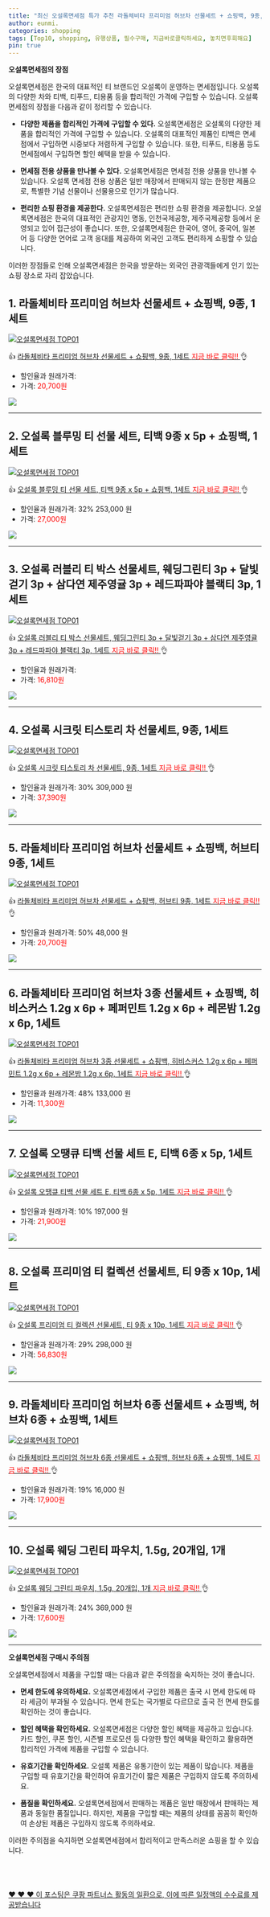 ```yaml
---
title: "최신 오설록면세점 특가 추천 라돌체비타 프리미엄 허브차 선물세트 + 쇼핑백, 9종, 1세트 비교 장점"
author: eunmi.
categories: shopping
tags: [Top10, shopping, 유행상품, 필수구매, 지금바로클릭하세요, 놓치면후회해요]
pin: true
---
```

**오설록면세점의 장점**

오설록면세점은 한국의 대표적인 티 브랜드인 오설록이 운영하는 면세점입니다. 오설록의 다양한 차와 티백, 티푸드, 티용품 등을 합리적인 가격에 구입할 수 있습니다. 오설록면세점의 장점을 다음과 같이 정리할 수 있습니다.

* **다양한 제품을 합리적인 가격에 구입할 수 있다.**
오설록면세점은 오설록의 다양한 제품을 합리적인 가격에 구입할 수 있습니다. 오설록의 대표적인 제품인 티백은 면세점에서 구입하면 시중보다 저렴하게 구입할 수 있습니다. 또한, 티푸드, 티용품 등도 면세점에서 구입하면 할인 혜택을 받을 수 있습니다.

* **면세점 전용 상품을 만나볼 수 있다.**
오설록면세점은 면세점 전용 상품을 만나볼 수 있습니다. 오설록 면세점 전용 상품은 일반 매장에서 판매되지 않는 한정판 제품으로, 특별한 기념 선물이나 선물용으로 인기가 많습니다.

* **편리한 쇼핑 환경을 제공한다.**
오설록면세점은 편리한 쇼핑 환경을 제공합니다. 오설록면세점은 한국의 대표적인 관광지인 명동, 인천국제공항, 제주국제공항 등에서 운영되고 있어 접근성이 좋습니다. 또한, 오설록면세점은 한국어, 영어, 중국어, 일본어 등 다양한 언어로 고객 응대를 제공하여 외국인 고객도 편리하게 쇼핑할 수 있습니다.

이러한 장점들로 인해 오설록면세점은 한국을 방문하는 외국인 관광객들에게 인기 있는 쇼핑 장소로 자리 잡았습니다.

   

## 1. 라돌체비타 프리미엄 허브차 선물세트 + 쇼핑백, 9종, 1세트

[![오설록면세점 TOP01](https://thumbnail6.coupangcdn.com/thumbnails/remote/230x230ex/image/vendor_inventory/9995/27c5647ed30536fc071de819c7b4714d99a1d961bc8b0ff7a6b5ee79a7af.jpg)](https://link.coupang.com/re/AFFSDP?lptag=AF3617701&subid=GithubCoopas&pageKey=6326065560&traceid=V0-153&itemId=485080740&vendorItemId=4222394102)


👍 [라돌체비타 프리미엄 허브차 선물세트 + 쇼핑백, 9종, 1세트 <font color=red> 지금 바로 클릭!! </font> ](https://link.coupang.com/re/AFFSDP?lptag=AF3617701&subid=GithubCoopas&pageKey=6326065560&traceid=V0-153&itemId=485080740&vendorItemId=4222394102) 👌 


- 할인율과 원래가격: 
- 가격: <span style='color:red'>20,700원</span>

[![](/discount_price.png)](https://link.coupang.com/re/AFFSDP?lptag=AF3617701&subid=GithubCoopas&pageKey=6326065560&traceid=V0-153&itemId=485080740&vendorItemId=4222394102)

---


   

## 2. 오설록 블루밍 티 선물 세트, 티백 9종 x 5p + 쇼핑백, 1세트

[![오설록면세점 TOP01](https://thumbnail8.coupangcdn.com/thumbnails/remote/230x230ex/image/retail/images/4096812912201910-a122fc7b-62f3-4195-a056-4062d9da8525.jpg)](https://link.coupang.com/re/AFFSDP?lptag=AF3617701&subid=GithubCoopas&pageKey=7457867177&traceid=V0-153&itemId=19432010149&vendorItemId=71390166391)


👍 [오설록 블루밍 티 선물 세트, 티백 9종 x 5p + 쇼핑백, 1세트 <font color=red> 지금 바로 클릭!! </font> ](https://link.coupang.com/re/AFFSDP?lptag=AF3617701&subid=GithubCoopas&pageKey=7457867177&traceid=V0-153&itemId=19432010149&vendorItemId=71390166391) 👌 


- 할인율과 원래가격: 32%  253,000   원
- 가격: <span style='color:red'>27,000원</span>

[![](/discount_price.png)](https://link.coupang.com/re/AFFSDP?lptag=AF3617701&subid=GithubCoopas&pageKey=7457867177&traceid=V0-153&itemId=19432010149&vendorItemId=71390166391)

---


   

## 3. 오설록 러블리 티 박스 선물세트, 웨딩그린티 3p + 달빛걷기 3p + 삼다연 제주영귤 3p + 레드파파야 블랙티 3p, 1세트

[![오설록면세점 TOP01](https://thumbnail10.coupangcdn.com/thumbnails/remote/230x230ex/image/retail/images/3605665299915580-63ec76d2-6167-4045-afad-3b3d65c11ca8.png)](https://link.coupang.com/re/AFFSDP?lptag=AF3617701&subid=GithubCoopas&pageKey=7009430939&traceid=V0-153&itemId=17219337297&vendorItemId=3012484390)


👍 [오설록 러블리 티 박스 선물세트, 웨딩그린티 3p + 달빛걷기 3p + 삼다연 제주영귤 3p + 레드파파야 블랙티 3p, 1세트 <font color=red> 지금 바로 클릭!! </font> ](https://link.coupang.com/re/AFFSDP?lptag=AF3617701&subid=GithubCoopas&pageKey=7009430939&traceid=V0-153&itemId=17219337297&vendorItemId=3012484390) 👌 


- 할인율과 원래가격: 
- 가격: <span style='color:red'>16,810원</span>

[![](/discount_price.png)](https://link.coupang.com/re/AFFSDP?lptag=AF3617701&subid=GithubCoopas&pageKey=7009430939&traceid=V0-153&itemId=17219337297&vendorItemId=3012484390)

---


   

## 4. 오설록 시크릿 티스토리 차 선물세트, 9종, 1세트

[![오설록면세점 TOP01](https://thumbnail9.coupangcdn.com/thumbnails/remote/230x230ex/image/retail/images/1669954792049026-c8310e86-1ff8-45ea-b58f-aaebee6c83ee.jpg)](https://link.coupang.com/re/AFFSDP?lptag=AF3617701&subid=GithubCoopas&pageKey=6354841959&traceid=V0-153&itemId=245461757&vendorItemId=3603536789)


👍 [오설록 시크릿 티스토리 차 선물세트, 9종, 1세트 <font color=red> 지금 바로 클릭!! </font> ](https://link.coupang.com/re/AFFSDP?lptag=AF3617701&subid=GithubCoopas&pageKey=6354841959&traceid=V0-153&itemId=245461757&vendorItemId=3603536789) 👌 


- 할인율과 원래가격: 30%  309,000   원
- 가격: <span style='color:red'>37,390원</span>

[![](/discount_price.png)](https://link.coupang.com/re/AFFSDP?lptag=AF3617701&subid=GithubCoopas&pageKey=6354841959&traceid=V0-153&itemId=245461757&vendorItemId=3603536789)

---


   

## 5. 라돌체비타 프리미엄 허브차 선물세트 + 쇼핑백, 허브티 9종, 1세트

[![오설록면세점 TOP01](https://thumbnail8.coupangcdn.com/thumbnails/remote/230x230ex/image/retail/images/9539787422422667-a3ce42d4-615c-4de1-b4d7-e5223b38e975.jpg)](https://link.coupang.com/re/AFFSDP?lptag=AF3617701&subid=GithubCoopas&pageKey=2304286665&traceid=V0-153&itemId=3971739612&vendorItemId=71956098289)


👍 [라돌체비타 프리미엄 허브차 선물세트 + 쇼핑백, 허브티 9종, 1세트 <font color=red> 지금 바로 클릭!! </font> ](https://link.coupang.com/re/AFFSDP?lptag=AF3617701&subid=GithubCoopas&pageKey=2304286665&traceid=V0-153&itemId=3971739612&vendorItemId=71956098289) 👌 


- 할인율과 원래가격: 50%  48,000   원
- 가격: <span style='color:red'>20,700원</span>

[![](/discount_price.png)](https://link.coupang.com/re/AFFSDP?lptag=AF3617701&subid=GithubCoopas&pageKey=2304286665&traceid=V0-153&itemId=3971739612&vendorItemId=71956098289)

---


   

## 6. 라돌체비타 프리미엄 허브차 3종 선물세트 + 쇼핑백, 히비스커스 1.2g x 6p + 페퍼민트 1.2g x 6p + 레몬밤 1.2g x 6p, 1세트

[![오설록면세점 TOP01](https://thumbnail9.coupangcdn.com/thumbnails/remote/230x230ex/image/retail/images/1226514913174039-574ab2af-24f4-4520-8bb7-9501e10e4518.jpg)](https://link.coupang.com/re/AFFSDP?lptag=AF3617701&subid=GithubCoopas&pageKey=5238674000&traceid=V0-153&itemId=7393454349&vendorItemId=74684497046)


👍 [라돌체비타 프리미엄 허브차 3종 선물세트 + 쇼핑백, 히비스커스 1.2g x 6p + 페퍼민트 1.2g x 6p + 레몬밤 1.2g x 6p, 1세트 <font color=red> 지금 바로 클릭!! </font> ](https://link.coupang.com/re/AFFSDP?lptag=AF3617701&subid=GithubCoopas&pageKey=5238674000&traceid=V0-153&itemId=7393454349&vendorItemId=74684497046) 👌 


- 할인율과 원래가격: 48%  133,000   원
- 가격: <span style='color:red'>11,300원</span>

[![](/discount_price.png)](https://link.coupang.com/re/AFFSDP?lptag=AF3617701&subid=GithubCoopas&pageKey=5238674000&traceid=V0-153&itemId=7393454349&vendorItemId=74684497046)

---


   

## 7. 오설록 오땡큐 티백 선물 세트 E, 티백 6종 x 5p, 1세트

[![오설록면세점 TOP01](https://thumbnail10.coupangcdn.com/thumbnails/remote/230x230ex/image/retail/images/1669638282644537-7b08db7f-ed24-4f39-ae6a-fc74dd31b16c.jpg)](https://link.coupang.com/re/AFFSDP?lptag=AF3617701&subid=GithubCoopas&pageKey=7263238903&traceid=V0-153&itemId=18505498495&vendorItemId=70812327504)


👍 [오설록 오땡큐 티백 선물 세트 E, 티백 6종 x 5p, 1세트 <font color=red> 지금 바로 클릭!! </font> ](https://link.coupang.com/re/AFFSDP?lptag=AF3617701&subid=GithubCoopas&pageKey=7263238903&traceid=V0-153&itemId=18505498495&vendorItemId=70812327504) 👌 


- 할인율과 원래가격: 10%  197,000   원
- 가격: <span style='color:red'>21,900원</span>

[![](/discount_price.png)](https://link.coupang.com/re/AFFSDP?lptag=AF3617701&subid=GithubCoopas&pageKey=7263238903&traceid=V0-153&itemId=18505498495&vendorItemId=70812327504)

---


   

## 8. 오설록 프리미엄 티 컬렉션 선물세트, 티 9종 x 10p, 1세트

[![오설록면세점 TOP01](https://thumbnail9.coupangcdn.com/thumbnails/remote/230x230ex/image/retail/images/1919426640719360-84d7e180-5289-40b4-b34d-7c3d4da1e19b.jpg)](https://link.coupang.com/re/AFFSDP?lptag=AF3617701&subid=GithubCoopas&pageKey=1262536695&traceid=V0-153&itemId=2263809784&vendorItemId=70261062606)


👍 [오설록 프리미엄 티 컬렉션 선물세트, 티 9종 x 10p, 1세트 <font color=red> 지금 바로 클릭!! </font> ](https://link.coupang.com/re/AFFSDP?lptag=AF3617701&subid=GithubCoopas&pageKey=1262536695&traceid=V0-153&itemId=2263809784&vendorItemId=70261062606) 👌 


- 할인율과 원래가격: 29%  298,000   원
- 가격: <span style='color:red'>56,830원</span>

[![](/discount_price.png)](https://link.coupang.com/re/AFFSDP?lptag=AF3617701&subid=GithubCoopas&pageKey=1262536695&traceid=V0-153&itemId=2263809784&vendorItemId=70261062606)

---


   

## 9. 라돌체비타 프리미엄 허브차 6종 선물세트 + 쇼핑백, 허브차 6종 + 쇼핑백, 1세트

[![오설록면세점 TOP01](https://thumbnail9.coupangcdn.com/thumbnails/remote/230x230ex/image/retail/images/1660831288785640-5b53e00c-08a3-4969-8411-f0ece7e03b99.jpg)](https://link.coupang.com/re/AFFSDP?lptag=AF3617701&subid=GithubCoopas&pageKey=2304282182&traceid=V0-153&itemId=3971733415&vendorItemId=71956092237)


👍 [라돌체비타 프리미엄 허브차 6종 선물세트 + 쇼핑백, 허브차 6종 + 쇼핑백, 1세트 <font color=red> 지금 바로 클릭!! </font> ](https://link.coupang.com/re/AFFSDP?lptag=AF3617701&subid=GithubCoopas&pageKey=2304282182&traceid=V0-153&itemId=3971733415&vendorItemId=71956092237) 👌 


- 할인율과 원래가격: 19%  16,000   원
- 가격: <span style='color:red'>17,900원</span>

[![](/discount_price.png)](https://link.coupang.com/re/AFFSDP?lptag=AF3617701&subid=GithubCoopas&pageKey=2304282182&traceid=V0-153&itemId=3971733415&vendorItemId=71956092237)

---


   

## 10. 오설록 웨딩 그린티 파우치, 1.5g, 20개입, 1개

[![오설록면세점 TOP01](https://thumbnail6.coupangcdn.com/thumbnails/remote/230x230ex/image/retail/images/2607994728929199-b7f6bbbd-82a6-45f6-a177-86ae7a37bd09.jpg)](https://link.coupang.com/re/AFFSDP?lptag=AF3617701&subid=GithubCoopas&pageKey=7435083698&traceid=V0-153&itemId=14381643559&vendorItemId=5608991495)


👍 [오설록 웨딩 그린티 파우치, 1.5g, 20개입, 1개 <font color=red> 지금 바로 클릭!! </font> ](https://link.coupang.com/re/AFFSDP?lptag=AF3617701&subid=GithubCoopas&pageKey=7435083698&traceid=V0-153&itemId=14381643559&vendorItemId=5608991495) 👌 


- 할인율과 원래가격: 24%  369,000   원
- 가격: <span style='color:red'>17,600원</span>

[![](/discount_price.png)](https://link.coupang.com/re/AFFSDP?lptag=AF3617701&subid=GithubCoopas&pageKey=7435083698&traceid=V0-153&itemId=14381643559&vendorItemId=5608991495)

---
**오설록면세점 구매시 주의점**

오설록면세점에서 제품을 구입할 때는 다음과 같은 주의점을 숙지하는 것이 좋습니다.

* **면세 한도에 유의하세요.**
오설록면세점에서 구입한 제품은 출국 시 면세 한도에 따라 세금이 부과될 수 있습니다. 면세 한도는 국가별로 다르므로 출국 전 면세 한도를 확인하는 것이 좋습니다.

* **할인 혜택을 확인하세요.**
오설록면세점은 다양한 할인 혜택을 제공하고 있습니다. 카드 할인, 쿠폰 할인, 시즌별 프로모션 등 다양한 할인 혜택을 확인하고 활용하면 합리적인 가격에 제품을 구입할 수 있습니다.

* **유효기간을 확인하세요.**
오설록 제품은 유통기한이 있는 제품이 많습니다. 제품을 구입할 때 유효기간을 확인하여 유효기간이 짧은 제품은 구입하지 않도록 주의하세요.

* **품질을 확인하세요.**
오설록면세점에서 판매하는 제품은 일반 매장에서 판매하는 제품과 동일한 품질입니다. 하지만, 제품을 구입할 때는 제품의 상태를 꼼꼼히 확인하여 손상된 제품은 구입하지 않도록 주의하세요.

이러한 주의점을 숙지하면 오설록면세점에서 합리적이고 만족스러운 쇼핑을 할 수 있습니다.<br><br><br><br><br> [ ❤ ❤ ❤ 이 포스팅은 쿠팡 파트너스 활동의 일환으로, 이에 따른 일정액의 수수료를 제공받습니다](https://link.coupang.com/a/bcEFyh)